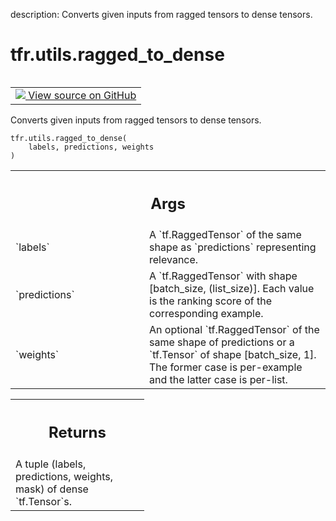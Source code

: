 description: Converts given inputs from ragged tensors to dense tensors.

<div itemscope itemtype="http://developers.google.com/ReferenceObject">
<meta itemprop="name" content="tfr.utils.ragged_to_dense" />
<meta itemprop="path" content="Stable" />
</div>

# tfr.utils.ragged_to_dense

<!-- Insert buttons and diff -->

<table class="tfo-notebook-buttons tfo-api nocontent" align="left">
<td>
  <a target="_blank" href="https://github.com/tensorflow/ranking/tree/master/tensorflow_ranking/python/utils.py#L402-L423">
    <img src="https://www.tensorflow.org/images/GitHub-Mark-32px.png" />
    View source on GitHub
  </a>
</td>
</table>

Converts given inputs from ragged tensors to dense tensors.

<pre class="devsite-click-to-copy prettyprint lang-py tfo-signature-link">
<code>tfr.utils.ragged_to_dense(
    labels, predictions, weights
)
</code></pre>

<!-- Placeholder for "Used in" -->
<!-- Tabular view -->

 <table class="responsive fixed orange">
<colgroup><col width="214px"><col></colgroup>
<tr><th colspan="2"><h2 class="add-link">Args</h2></th></tr>

<tr>
<td>
`labels`
</td>
<td>
A `tf.RaggedTensor` of the same shape as `predictions` representing
relevance.
</td>
</tr><tr>
<td>
`predictions`
</td>
<td>
A `tf.RaggedTensor` with shape [batch_size, (list_size)]. Each
value is the ranking score of the corresponding example.
</td>
</tr><tr>
<td>
`weights`
</td>
<td>
An optional `tf.RaggedTensor` of the same shape of predictions or a
`tf.Tensor` of shape [batch_size, 1]. The former case is per-example and
the latter case is per-list.
</td>
</tr>
</table>

<!-- Tabular view -->

 <table class="responsive fixed orange">
<colgroup><col width="214px"><col></colgroup>
<tr><th colspan="2"><h2 class="add-link">Returns</h2></th></tr>
<tr class="alt">
<td colspan="2">
A tuple (labels, predictions, weights, mask) of dense `tf.Tensor`s.
</td>
</tr>

</table>
